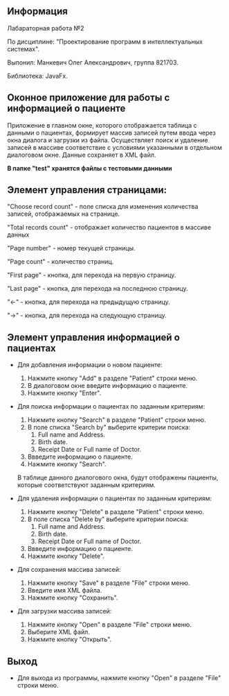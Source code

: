 Информация
------------

Лабараторная работа №2 

По дисциплине: "Проектирование программ в интеллектуальных системах".

Выпонил: Манкевич Олег Александрович, группа 821703.

Библиотека: JavaFx.

**Оконное приложение для работы с информацией о пациенте**
------------
Приложение в главном окне, которого отображается таблица с данными о пациентах, формирует массив записей путем ввода через окна 
диалога и загрузки из файла. Осуществляет поиск и удаление записей в массиве соответствие с условиями указанными в отдельном диалоговом окне. Данные сохраняет в XML файл.

**В папке "test" хранятся файлы с тестовыми данными**

Элемент управления страницами:
---------

"Choose record count" - поле списка для изменения количества записей,
отображаемых на странице.

"Total records count" - отображает количество пациентов в массиве
данных

"Page number" - номер текущей страницы.

"Page count" - количество страниц.

"First page" - кнопка, для перехода на первую страницу.

"Last page" - кнопка, для перехода на последнюю страницу.

"<-" - кнопка, для перехода на предыдущую страницу.

"->" - кнопка, для перехода на следующую страницу.

Элемент управления информацией о пациентах
----
- Для добавления информации о новом пациенте:
    
    1. Нажмите кнопку "Add" в разделе "Patient" строки меню. 
    2. В диалоговом окне введите информацию о пациенте.
    3. Нажмите кнопку "Enter".

- Для поиска информации о пациентах по заданным критериям:

    1. Нажмите кнопку "Search" в разделе "Patient" строки меню. 
    2. В поле списка "Search by" выберите критерии поиска:
        1) Full name and Address.
        2) Birth date.
        3) Receipt Date or Full name of Doctor.
    3. Ввведите информацию о пациенте.
    4. Нажмите кнопку "Search".
    
    В таблице данного диалогового окна, будут отображены пациенты, 
    которые соответствуют заданным критериям.

- Для удаления информации о пациентах по заданным критериям:

    1. Нажмите кнопку "Delete" в разделе "Patient" строки меню. 
    2. В поле списка "Delete by" выберите критерии поиска:
        1) Full name and Address.
        2) Birth date.
        3) Receipt Date or Full name of Doctor.
    3. Ввведите информацию о пациенте.
    4. Нажмите кнопку "Delete".
    
- Для сохранения массива записей:
    
    1. Нажмите кнопку "Save" в разделе "File" строки меню.
    2. Введите имя XML файла.
    3. Нажмите кнопку "Сохранить".
    
- Для загрузки массива записей:
    
    1. Нажмите кнопку "Open" в разделе "File" строки меню.
    2. Выберите XML файл.
    3. Нажмите кнопку "Открыть".

Выход
-----
- Для выхода из программы, нажмите кнопку "Open" 
  в разделе "File" строки меню.
